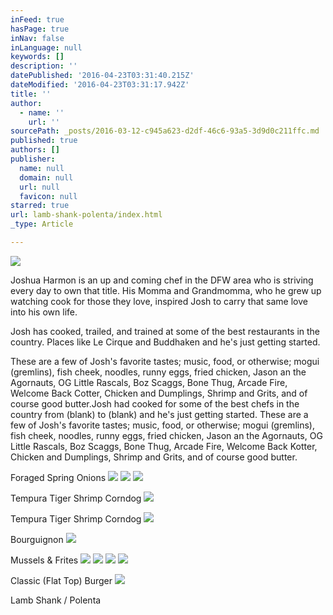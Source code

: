 ```yaml
---
inFeed: true
hasPage: true
inNav: false
inLanguage: null
keywords: []
description: ''
datePublished: '2016-04-23T03:31:40.215Z'
dateModified: '2016-04-23T03:31:17.942Z'
title: ''
author:
  - name: ''
    url: ''
sourcePath: _posts/2016-03-12-c945a623-d2df-46c6-93a5-3d9d0c211ffc.md
published: true
authors: []
publisher:
  name: null
  domain: null
  url: null
  favicon: null
starred: true
url: lamb-shank-polenta/index.html
_type: Article

---
```

![](https://the-grid-user-content.s3-us-west-2.amazonaws.com/4f3dab2f-30ed-466c-be3f-5484fd5d221a.jpg)

Joshua Harmon is an up and coming chef in the DFW area who is striving every day to own that title. His Momma and Grandmomma, who he grew up watching cook for those they love, inspired Josh to carry that same love into his own life.

Josh has cooked, trailed, and trained at some of the best restaurants in the country. Places like Le Cirque and Buddhaken and he's just getting started. 

These are a few of Josh's favorite tastes; music, food, or otherwise; mogui (gremlins), fish cheek, noodles, runny eggs, fried chicken, Jason an the Agornauts, OG Little Rascals, Boz Scaggs, Bone Thug, Arcade Fire, Welcome Back Cotter, Chicken and Dumplings, Shrimp and Grits, and of course good butter.Josh had cooked for some of the best chefs in the country from (blank) to (blank) and he's just getting started. These are a few of Josh's favorite tastes; music, food, or otherwise; mogui (gremlins), fish cheek, noodles, runny eggs, fried chicken, Jason an the Agornauts, OG Little Rascals, Boz Scaggs, Bone Thug, Arcade Fire, Welcome Back Kotter, Chicken and Dumplings, Shrimp and Grits, and of course good butter.

Foraged Spring Onions
![](https://the-grid-user-content.s3-us-west-2.amazonaws.com/b89ef30a-4c1a-4497-9a59-cd28073fb1e4.jpg)
![](https://the-grid-user-content.s3-us-west-2.amazonaws.com/45c59601-0c76-49e5-8b1d-4da154218f98.jpg)
![](https://the-grid-user-content.s3-us-west-2.amazonaws.com/58f349ec-5de6-4603-89d4-767bfcbc814f.jpg)

Tempura Tiger Shrimp Corndog
![](https://the-grid-user-content.s3-us-west-2.amazonaws.com/cb4ac37b-0bbf-4892-be51-1d9b1604bfda.jpg)

Tempura Tiger Shrimp Corndog
![](https://the-grid-user-content.s3-us-west-2.amazonaws.com/0261872a-2773-4b6f-8c71-979b5bcfe4aa.jpg)

Bourguignon
![](https://s3-us-west-2.amazonaws.com/the-grid-img/p/5f1cca4eccfd9c7e3fe83aa54c316f70caf6e705.jpg)

Mussels & Frites
![](https://the-grid-user-content.s3-us-west-2.amazonaws.com/2704e908-731b-4426-a461-5759eec0d4d4.jpg)
![](https://s3-us-west-2.amazonaws.com/the-grid-img/p/64d022cf3a937cae85e4e76b502d1b86d29d92f9.jpg)
![](https://s3-us-west-2.amazonaws.com/the-grid-img/p/111487715746f5fa9f95efba757d00263d70b925.jpg)
![](https://s3-us-west-2.amazonaws.com/the-grid-img/p/f72b03c43d4e06b4247b00e9de8fc7f57e9ebf97.jpg)

Classic (Flat Top) Burger
![](https://s3-us-west-2.amazonaws.com/the-grid-img/p/d36246dcdf5225f1094dead7cd46b9af63fc9709.jpg)

Lamb Shank / Polenta